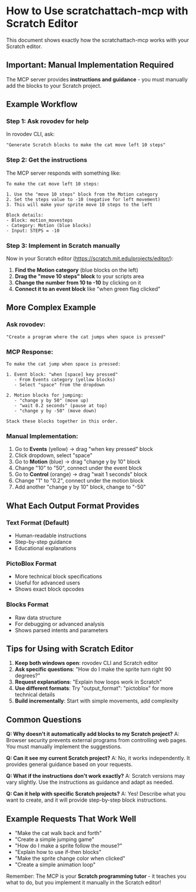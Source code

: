 # How to Use scratchattach-mcp with Scratch Editor

This document shows exactly how the scratchattach-mcp works with your Scratch editor.

## Important: Manual Implementation Required

The MCP server provides **instructions and guidance** - you must manually add the blocks to your Scratch project.

## Example Workflow

### Step 1: Ask rovodev for help
In rovodev CLI, ask:
```
"Generate Scratch blocks to make the cat move left 10 steps"
```

### Step 2: Get the instructions
The MCP server responds with something like:
```
To make the cat move left 10 steps:

1. Use the "move 10 steps" block from the Motion category
2. Set the steps value to -10 (negative for left movement)
3. This will make your sprite move 10 steps to the left

Block details:
- Block: motion_movesteps
- Category: Motion (blue blocks)
- Input: STEPS = -10
```

### Step 3: Implement in Scratch manually
Now in your Scratch editor (https://scratch.mit.edu/projects/editor/):

1. **Find the Motion category** (blue blocks on the left)
2. **Drag the "move 10 steps" block** to your scripts area
3. **Change the number from 10 to -10** by clicking on it
4. **Connect it to an event block** like "when green flag clicked"

## More Complex Example

### Ask rovodev:
```
"Create a program where the cat jumps when space is pressed"
```

### MCP Response:
```
To make the cat jump when space is pressed:

1. Event block: "when [space] key pressed"
   - From Events category (yellow blocks)
   - Select "space" from the dropdown

2. Motion blocks for jumping:
   - "change y by 50" (move up)
   - "wait 0.2 seconds" (pause at top)
   - "change y by -50" (move down)

Stack these blocks together in this order.
```

### Manual Implementation:
1. Go to **Events** (yellow) → drag "when key pressed" block
2. Click dropdown, select "space"
3. Go to **Motion** (blue) → drag "change y by 10" block
4. Change "10" to "50", connect under the event block
5. Go to **Control** (orange) → drag "wait 1 seconds" block
6. Change "1" to "0.2", connect under the motion block
7. Add another "change y by 10" block, change to "-50"

## What Each Output Format Provides

### Text Format (Default)
- Human-readable instructions
- Step-by-step guidance
- Educational explanations

### PictoBlox Format
- More technical block specifications
- Useful for advanced users
- Shows exact block opcodes

### Blocks Format
- Raw data structure
- For debugging or advanced analysis
- Shows parsed intents and parameters

## Tips for Using with Scratch Editor

1. **Keep both windows open**: rovodev CLI and Scratch editor
2. **Ask specific questions**: "How do I make the sprite turn right 90 degrees?"
3. **Request explanations**: "Explain how loops work in Scratch"
4. **Use different formats**: Try "output_format": "pictoblox" for more technical details
5. **Build incrementally**: Start with simple movements, add complexity

## Common Questions

**Q: Why doesn't it automatically add blocks to my Scratch project?**
A: Browser security prevents external programs from controlling web pages. You must manually implement the suggestions.

**Q: Can it see my current Scratch project?**
A: No, it works independently. It provides general guidance based on your requests.

**Q: What if the instructions don't work exactly?**
A: Scratch versions may vary slightly. Use the instructions as guidance and adapt as needed.

**Q: Can it help with specific Scratch projects?**
A: Yes! Describe what you want to create, and it will provide step-by-step block instructions.

## Example Requests That Work Well

- "Make the cat walk back and forth"
- "Create a simple jumping game"
- "How do I make a sprite follow the mouse?"
- "Explain how to use if-then blocks"
- "Make the sprite change color when clicked"
- "Create a simple animation loop"

Remember: The MCP is your **Scratch programming tutor** - it teaches you what to do, but you implement it manually in the Scratch editor!
